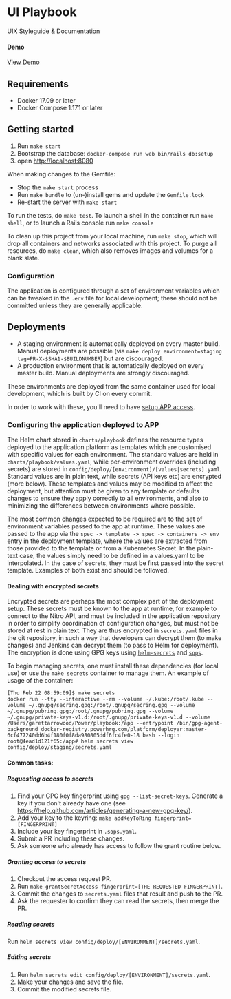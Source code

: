# UI Playbook

UIX Styleguide & Documentation

#### Demo
[View Demo](http://afternoon-refuge-87160.herokuapp.com/)

## Requirements

- Docker 17.09 or later
- Docker Compose 1.17.1 or later

## Getting started

1. Run `make start`
1. Bootstrap the database: `docker-compose run web bin/rails db:setup`
1. open [http://localhost:8080](http://localhost:8080)

When making changes to the Gemfile:

* Stop the `make start` process
* Run `make bundle` to (un-)install gems and update the `Gemfile.lock`
* Re-start the server with `make start`

To run the tests, do `make test`. To launch a shell in the container run `make shell`, or to launch a Rails console run `make console`

To clean up this project from your local machine, run `make stop`, which will drop all containers and networks associated with this project. To purge all resources, do `make clean`, which also removes images and volumes for a blank slate.

### Configuration

The application is configured through a set of environment variables which can be tweaked in the `.env` file for local development; these should not be committed unless they are generally applicable.

## Deployments

* A staging environment is automatically deployed on every master build. Manual deployments are possible (via `make deploy environment=staging tag=PR-X-$SHA1-$BUILDNUMBER`) but are discouraged.
* A production environment that is automatically deployed on every master build. Manual deployments are strongly discouraged.

These environments are deployed from the same container used for local development, which is built by CI on every commit.

In order to work with these, you'll need to have [setup APP access](https://github.com/powerhome/APP#getting-access).

### Configuring the application deployed to APP

The Helm chart stored in `charts/playbook` defines the resource types deployed to the application platform as templates which are customised with specific values for each environment. The standard values are held in `charts/playbook/values.yaml`, while per-environment overrides (including secrets) are stored in `config/deploy/[environment]/[values|secrets].yaml`. Standard values are in plain text, while secrets (API keys etc) are encrypted (more below). These templates and values may be modified to affect the deployment, but attention must be given to any template or defaults changes to ensure they apply correctly to all environments, and also to minimizing the differences between environments where possible.

The most common changes expected to be required are to the set of environment variables passed to the app at runtime. These values are passed to the app via the `spec -> template -> spec -> containers -> env` entry in the deployment template, where the values are extracted from those provided to the template or from a Kubernetes Secret. In the plain-text case, the values simply need to be defined in a values.yaml to be interpolated. In the case of secrets, they must be first passed into the secret template. Examples of both exist and should be followed.

#### Dealing with encrypted secrets

Encrypted secrets are perhaps the most complex part of the deployment setup. These secrets must be known to the app at runtime, for example to connect to the Nitro API, and must be included in the application repository in order to simplify coordination of configuration changes, but must not be stored at rest in plain text. They are thus encrypted in `secrets.yaml` files in the git repository, in such a way that developers can decrypt them (to make changes) and Jenkins can decrypt them (to pass to Helm for deployment). The encryption is done using GPG keys using [`helm-secrets`](https://github.com/futuresimple/helm-secrets) and [`sops`](https://github.com/mozilla/sops).

To begin managing secrets, one must install these dependencies (for local use) or use the `make secrets` container to manage them. An example of usage of the container:

```
[Thu Feb 22 08:59:09]$ make secrets
docker run --tty --interactive --rm --volume ~/.kube:/root/.kube --volume ~/.gnupg/secring.gpg:/root/.gnupg/secring.gpg --volume ~/.gnupg/pubring.gpg:/root/.gnupg/pubring.gpg --volume ~/.gnupg/private-keys-v1.d:/root/.gnupg/private-keys-v1.d --volume /Users/garettarrowood/Power/playbook:/app --entrypoint /bin/gpg-agent-background docker-registry.powerhrg.com/platform/deployer:master-6cf477240dd6b4f180f0f8da980805ddf6fc4fe0-18 bash --login
root@4ead1d121f65:/app# helm secrets view config/deploy/staging/secrets.yaml
```

#### Common tasks:

##### Requesting access to secrets

1. Find your GPG key fingerprint using `gpg --list-secret-keys`. Generate a key if you don't already have one (see https://help.github.com/articles/generating-a-new-gpg-key/).
1. Add your key to the keyring: `make addKeyToRing fingerprint=[FINGERPRINT]`
1. Include your key fingerprint in `.sops.yaml`.
1. Submit a PR including these changes.
1. Ask someone who already has access to follow the grant routine below.

##### Granting access to secrets

1. Checkout the access request PR.
1. Run `make grantSecretAccess fingerprint=[THE REQUESTED FINGERPRINT]`.
1. Commit the changes to `secrets.yaml` files that result and push to the PR.
1. Ask the requester to confirm they can read the secrets, then merge the PR.

##### Reading secrets

Run `helm secrets view config/deploy/[ENVIRONMENT]/secrets.yaml`.

##### Editing secrets

1. Run `helm secrets edit config/deploy/[ENVIRONMENT]/secrets.yaml`.
1. Make your changes and save the file.
1. Commit the modified secrets file.
